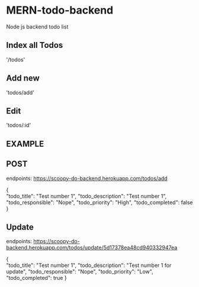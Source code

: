 # MERN-todo-backend
Node js backend todo list

## Index all Todos
'/todos'
## Add new
'todos/add'
## Edit
'todos/:id'

## EXAMPLE

## POST
endpoints: https://scoopy-do-backend.herokuapp.com/todos/add

{	
	"todo_title": "Test number 1",
	"todo_description": "Test number 1",
	"todo_responsible": "Nope",
	"todo_priority": "High",
	"todo_completed": false
}

## Update
endpoints: https://scoopy-do-backend.herokuapp.com/todos/update/5d17378ea48cd940332947ea

{	
	"todo_title": "Test number 1",
	"todo_description": "Test number 1 for update",
	"todo_responsible": "Nope",
	"todo_priority": "Low",
	"todo_completed": true
}
